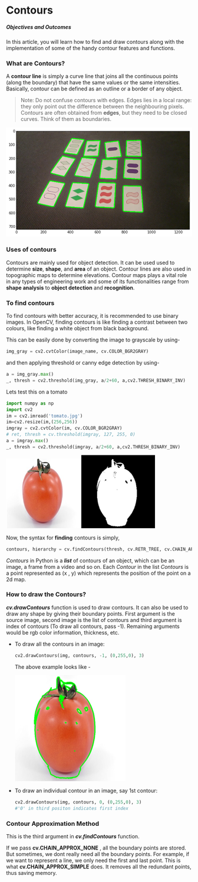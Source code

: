 # Contours



##### Objectives and Outcomes

In this article, you will learn how to find and draw contours along with the implementation of some of the handy contour features and functions.



### What are Contours?

A **contour line** is simply a curve line that joins all the continuous points (along the boundary) that have the same values or the same intensities. Basically, contour can be defined as an outline or a border of  any object.

> Note: Do not confuse contours with edges. Edges lies in a local range: they only point out the difference between the neighbouring pixels. Contours are often obtained from **edges**, but they need to be closed curves. Think of them as boundaries.

![Example of a contour](images/pPmY9.png)



### Uses of contours

Contours are mainly used for object detection. It can be used used to determine **size**, **shape**, and **area** of an object. Contour lines are also used in topographic maps to determine elevations. Contour maps plays a vital role in any types of engineering work and some of its functionalities range from **shape analysis** to **object detection** and **recognition**.



### To find contours

To find contours with better accuracy, it is recommended to use binary images. In OpenCV, finding contours is like finding a contrast between two colours, like finding  a white object from black background. 

This can be easily done by converting the image to grayscale by using-

```python
img_gray = cv2.cvtColor(image_name, cv.COLOR_BGR2GRAY)
```

and then applying threshold or canny edge detection by using-

```python
a = img_gray.max()  
_, thresh = cv2.threshold(img_gray, a/2+60, a,cv2.THRESH_BINARY_INV)
```

 Lets test this on a tomato

```python
import numpy as np
import cv2 
im = cv2.imread('tomato.jpg')
im=cv2.resize(im,(256,256))
imgray = cv2.cvtColor(im, cv.COLOR_BGR2GRAY)
# ret, thresh = cv.threshold(imgray, 127, 255, 0)
a = imgray.max()  
_, thresh = cv2.threshold(imgray, a/2+60, a,cv2.THRESH_BINARY_INV)
```

<p float="center">
  <img src="images/tomato.jpg" width="200" />
  <img src="images/bintomato.jpg" width="200" /> 
</p>

Now, the syntax for **finding** contours is simply,

```python
contours, hierarchy = cv.findContours(thresh, cv.RETR_TREE, cv.CHAIN_APPROX_SIMPLE)
```

*Contours* in Python is a ***list*** of contours of an object, which can be an image, a frame from a video and so on. Each *Contour* in the list *Contours* is a point represented as (x , y) which represents the position of the point on a 2d map.



### How to draw the Contours?

***cv.drawContours*** function is used to draw contours. It can also be used to draw any shape by giving their boundary points. First argument is the source image, second image is the list of contours and third argument is index of contours (To draw all contours, pass -1). Remaining arguments would be rgb color information, thickness, etc.

- To draw all the contours in an image:

  ```python
  cv2.drawContours(img, contours, -1, (0,255,0), 3)
  ```

  The above example looks like -

   <img src="images/contomato.jpg" alt="drawing" width="300"/>

- To draw an individual contour in an image, say 1st contour:

  ```python
  cv2.drawContours(img, contours, 0, (0,255,0), 3) 
  #'0' in third positon indicates first index
  ```

  

### Contour Approximation Method

This is the third argument in ***cv.findContours*** function. 

If we pass **cv.CHAIN_APPROX_NONE** , all the boundary points are stored. But sometimes, we dont really need all the boundary points. For example, if we want to represent a line, we only need the first and last point. This is what **cv.CHAIN_APPROX_SIMPLE** does. It removes all the redundant points, thus saving memory.
